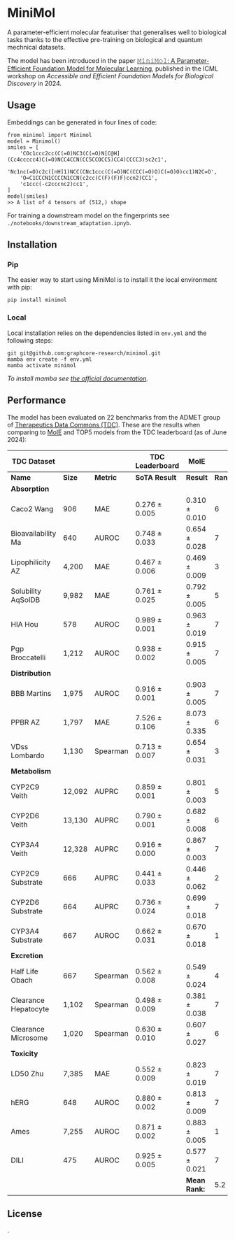 # MiniMol
A parameter-efficient molecular featuriser that generalises well to biological tasks thanks to the effective pre-training on biological and quantum mechnical datasets.

The model has been introduced in the paper [𝙼𝚒𝚗𝚒𝙼𝚘𝚕: A Parameter-Efficient Foundation Model for Molecular Learning](https://arxiv.org/abs/2404.14986), published in the ICML workshop on *Accessible and Efficient Foundation Models for Biological Discovery* in 2024.

## Usage

Embeddings can be generated in four lines of code:

```
from minimol import Minimol
model = Minimol()
smiles = [
    'COc1ccc2cc(C(=O)NC3(C(=O)N[C@H](Cc4ccccc4)C(=O)NCC4CCN(CC5CCOCC5)CC4)CCCC3)sc2c1',
    'Nc1nc(=O)c2c([nH]1)NCC(CNc1ccc(C(=O)NC(CCC(=O)O)C(=O)O)cc1)N2C=O',
    'O=C1CCCN1CCCCN1CCN(c2cc(C(F)(F)F)ccn2)CC1',
    'c1ccc(-c2cccnc2)cc1',
]
model(smiles)
>> A list of 4 tensors of (512,) shape
```

For training a downstream model on the fingerprints see `./notebooks/downstream_adaptation.ipnyb`.

## Installation

### Pip
The easier way to start using MiniMol is to install it the local environment with pip:
```
pip install minimol
```

### Local

Local installation relies on the dependencies listed in `env.yml` and the following steps:

``` 
git git@github.com:graphcore-research/minimol.git 
mamba env create -f env.yml
mamba activate minimol
```
*To install mamba see [the official documentation](https://mamba.readthedocs.io/en/latest/installation/mamba-installation.html).*

## Performance

The model has been evaluated on 22 benchmarks from the ADMET group of [Therapeutics Data Commons (TDC)](https://tdcommons.ai). These are the results when comparing to [MolE](https://arxiv.org/abs/2211.02657) and TOP5 models from the TDC leaderboard (as of June 2024):

| TDC Dataset          |          |            | TDC Leaderboard | MolE           |          | MiniMol (GINE)|          |
|----------------------|----------|------------|-----------------|----------------|----------|---------------|----------|
| **Name**             | **Size** | **Metric** | **SoTA Result** | **Result**     | **Rank** | **Result**    | **Rank** |
| **Absorption**       |          |            |                 |                |          |               |          |
| Caco2 Wang           | 906      | MAE        | 0.276 ± 0.005   | 0.310 ± 0.010  | 6        | 0.324 ± 0.012 | 7        |
| Bioavailability Ma   | 640      | AUROC      | 0.748 ± 0.033   | 0.654 ± 0.028  | 7        | 0.699 ± 0.008 | 6        |
| Lipophilicity AZ     | 4,200    | MAE        | 0.467 ± 0.006   | 0.469 ± 0.009  | 3        | 0.455 ± 0.001 | 1        |
| Solubility AqSolDB   | 9,982    | MAE        | 0.761 ± 0.025   | 0.792 ± 0.005  | 5        | 0.750 ± 0.012 | 1        |
| HIA Hou              | 578      | AUROC      | 0.989 ± 0.001   | 0.963 ± 0.019  | 7        | 0.994 ± 0.003 | 1        |
| Pgp Broccatelli      | 1,212    | AUROC      | 0.938 ± 0.002   | 0.915 ± 0.005  | 7        | 0.994 ± 0.002 | 1        |
| **Distribution**     |          |            |                 |                |          |               |          |
| BBB Martins          | 1,975    | AUROC      | 0.916 ± 0.001   | 0.903 ± 0.005  | 7        | 0.923 ± 0.002 | 1        |
| PPBR AZ              | 1,797    | MAE        | 7.526 ± 0.106   | 8.073 ± 0.335  | 6        | 7.807 ± 0.188 | 4        |
| VDss Lombardo        | 1,130    | Spearman   | 0.713 ± 0.007   | 0.654 ± 0.031  | 3        | 0.570 ± 0.015 | 7        |
| **Metabolism**       |          |            |                 |                |          |               |          |
| CYP2C9 Veith         | 12,092   | AUPRC      | 0.859 ± 0.001   | 0.801 ± 0.003  | 5        | 0.819 ± 0.001 | 4        |
| CYP2D6 Veith         | 13,130   | AUPRC      | 0.790 ± 0.001   | 0.682 ± 0.008  | 6        | 0.718 ± 0.003 | 5        |
| CYP3A4 Veith         | 12,328   | AUPRC      | 0.916 ± 0.000   | 0.867 ± 0.003  | 7        | 0.878 ± 0.001 | 5        |
| CYP2C9 Substrate     | 666      | AUPRC      | 0.441 ± 0.033   | 0.446 ± 0.062  | 2        | 0.481 ± 0.013 | 1        |
| CYP2D6 Substrate     | 664      | AUPRC      | 0.736 ± 0.024   | 0.699 ± 0.018  | 7        | 0.726 ± 0.006 | 2        |
| CYP3A4 Substrate     | 667      | AUROC      | 0.662 ± 0.031   | 0.670 ± 0.018  | 1        | 0.644 ± 0.006 | 6        |
| **Excretion**        |          |            |                 |                |          |               |          |
| Half Life Obach      | 667      | Spearman   | 0.562 ± 0.008   | 0.549 ± 0.024  | 4        | 0.493 ± 0.002 | 7        |
| Clearance Hepatocyte | 1,102    | Spearman   | 0.498 ± 0.009   | 0.381 ± 0.038  | 7        | 0.448 ± 0.006 | 4        |
| Clearance Microsome  | 1,020    | Spearman   | 0.630 ± 0.010   | 0.607 ± 0.027  | 6        | 0.652 ± 0.007 | 1        |
| **Toxicity**         |          |            |                 |                |          |               |          |
| LD50 Zhu             | 7,385    | MAE        | 0.552 ± 0.009   | 0.823 ± 0.019  | 7        | 0.588 ± 0.010 | 3        |
| hERG                 | 648      | AUROC      | 0.880 ± 0.002   | 0.813 ± 0.009  | 7        | 0.849 ± 0.007 | 6        |
| Ames                 | 7,255    | AUROC      | 0.871 ± 0.002   | 0.883 ± 0.005  | 1        | 0.856 ± 0.001 | 5        |
| DILI                 | 475      | AUROC      | 0.925 ± 0.005   | 0.577 ± 0.021  | 7        | 0.944 ± 0.007 | 1        |
|                      |          |            |                 | **Mean Rank:** | 5.2      |               | 3.4      |

## License

.